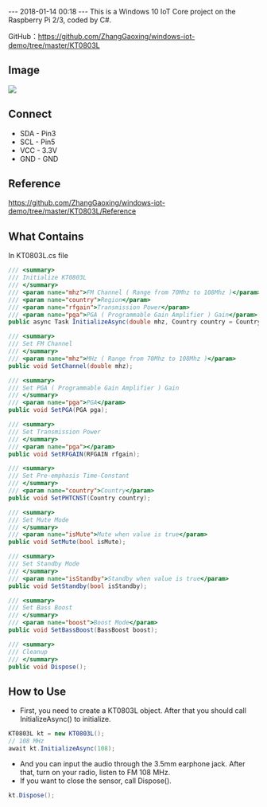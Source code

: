 --- 2018-01-14 00:18 ---
This is a Windows 10 IoT Core project on the Raspberry Pi 2/3, coded by C#.

GitHub：https://github.com/ZhangGaoxing/windows-iot-demo/tree/master/KT0803L

## Image
![](https://raw.githubusercontent.com/ZhangGaoxing/windows-iot-demo/master/KT0803L/Image.jpg)

## Connect
* SDA - Pin3
* SCL - Pin5
* VCC - 3.3V
* GND - GND

## Reference
https://github.com/ZhangGaoxing/windows-iot-demo/tree/master/KT0803L/Reference

## What Contains
In KT0803L.cs file
```C#
/// <summary>
/// Initialize KT0803L
/// </summary>
/// <param name="mhz">FM Channel ( Range from 70Mhz to 108Mhz )</param>
/// <param name="country">Region</param>
/// <param name="rfgain">Transmission Power</param>
/// <param name="pga">PGA ( Programmable Gain Amplifier ) Gain</param>
public async Task InitializeAsync(double mhz, Country country = Country.CHINA, RFGAIN rfgain = RFGAIN.RFGAIN_98_9dBuV, PGA pga = PGA.PGA_0dB);

/// <summary>
/// Set FM Channel
/// </summary>
/// <param name="mhz">MHz ( Range from 70Mhz to 108Mhz )</param>
public void SetChannel(double mhz);

/// <summary>
/// Set PGA ( Programmable Gain Amplifier ) Gain
/// </summary>
/// <param name="pga">PGA</param>
public void SetPGA(PGA pga);

/// <summary>
/// Set Transmission Power
/// </summary>
/// <param name="pga"></param>
public void SetRFGAIN(RFGAIN rfgain);

/// <summary>
/// Set Pre-emphasis Time-Constant
/// </summary>
/// <param name="country">Country</param>
public void SetPHTCNST(Country country);

/// <summary>
/// Set Mute Mode
/// </summary>
/// <param name="isMute">Mute when value is true</param>
public void SetMute(bool isMute);

/// <summary>
/// Set Standby Mode
/// </summary>
/// <param name="isStandby">Standby when value is true</param>
public void SetStandby(bool isStandby);

/// <summary>
/// Set Bass Boost
/// </summary>
/// <param name="boost">Boost Mode</param>
public void SetBassBoost(BassBoost boost);

/// <summary>
/// Cleanup
/// </summary>
public void Dispose();
```

## How to Use
* First, you need to create a KT0803L object. After that you should call InitializeAsync() to initialize.
```C#
KT0803L kt = new KT0803L();
// 108 MHz
await kt.InitializeAsync(108);
```
* And you can input the audio through the 3.5mm earphone jack. After that, turn on your radio, listen to FM 108 MHz.
* If you want to close the sensor, call Dispose().
```C#
kt.Dispose();
```